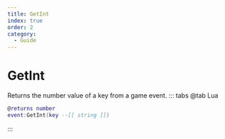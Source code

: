 ```yaml
---
title: GetInt
index: true
order: 2
category:
  - Guide
---
```


# GetInt
Returns the number value of a key from a game event.
::: tabs
@tab Lua
```lua
@returns number
event:GetInt(key --[[ string ]])
```

:::